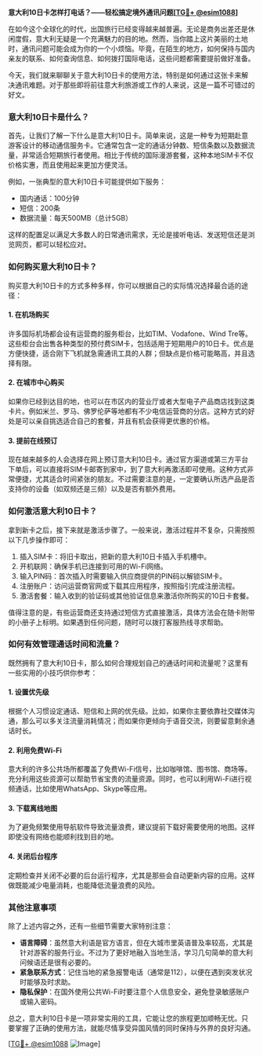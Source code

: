 **意大利10日卡怎样打电话？——轻松搞定境外通讯问题[[TG💪+ @esim1088](https://t.me/s/esim1088)]**

在如今这个全球化的时代，出国旅行已经变得越来越普遍。无论是商务出差还是休闲度假，意大利无疑是一个充满魅力的目的地。然而，当你踏上这片美丽的土地时，通讯问题可能会成为你的一个小烦恼。毕竟，在陌生的地方，如何保持与国内亲友的联系、如何查询信息、如何拨打国际电话，这些问题都需要提前做好准备。

今天，我们就来聊聊关于意大利10日卡的使用方法，特别是如何通过这张卡来解决通讯难题。对于那些即将前往意大利旅游或工作的人来说，这是一篇不可错过的好文。

### **意大利10日卡是什么？**

首先，让我们了解一下什么是意大利10日卡。简单来说，这是一种专为短期赴意游客设计的移动通信服务卡。它通常包含一定的通话分钟数、短信条数以及数据流量，非常适合短期旅行者使用。相比于传统的国际漫游套餐，这种本地SIM卡不仅价格实惠，而且使用起来更加方便灵活。

例如，一张典型的意大利10日卡可能提供如下服务：
- 国内通话：100分钟
- 短信：200条
- 数据流量：每天500MB（总计5GB）

这样的配置足以满足大多数人的日常通讯需求，无论是接听电话、发送短信还是浏览网页，都可以轻松应对。

### **如何购买意大利10日卡？**

购买意大利10日卡的方式多种多样，你可以根据自己的实际情况选择最合适的途径：

#### **1. 在机场购买**
许多国际机场都会设有运营商的服务柜台，比如TIM、Vodafone、Wind Tre等。这些柜台会出售各种类型的预付费SIM卡，包括适用于短期用户的10日卡。优点是方便快捷，适合刚下飞机就急需通讯工具的人群；但缺点是价格可能略高，并且选择有限。

#### **2. 在城市中心购买**
如果你已经到达目的地，也可以在市区内的营业厅或者大型电子产品商店找到这类卡片。例如米兰、罗马、佛罗伦萨等地都有不少电信运营商的分店。这种方式的好处是可以亲自挑选适合自己的套餐，并且有机会获得更优惠的价格。

#### **3. 提前在线预订**
现在越来越多的人会选择在网上预订意大利10日卡。通过官方渠道或第三方平台下单后，可以直接将SIM卡邮寄到家中，到了意大利再激活即可使用。这种方式非常便捷，尤其适合时间紧张的朋友。不过需要注意的是，一定要确认所选产品是否支持你的设备（如双频还是三频）以及是否有额外费用。

### **如何激活意大利10日卡？**

拿到新卡之后，接下来就是激活步骤了。一般来说，激活过程并不复杂，只需按照以下几步操作即可：

1. 插入SIM卡：将旧卡取出，把新的意大利10日卡插入手机槽中。
2. 开机联网：确保手机已连接到可用的Wi-Fi网络。
3. 输入PIN码：首次插入时需要输入供应商提供的PIN码以解锁SIM卡。
4. 注册账户：访问运营商官网或下载其应用程序，按照指引完成注册流程。
5. 激活套餐：输入收到的验证码或其他验证信息来激活你所购买的10日卡套餐。

值得注意的是，有些运营商还支持通过短信方式直接激活，具体方法会在随卡附带的小册子上标明。如果遇到任何问题，随时可以拨打客服热线寻求帮助。

### **如何有效管理通话时间和流量？**

既然拥有了意大利10日卡，那么如何合理规划自己的通话时间和流量呢？这里有一些实用的小技巧供你参考：

#### **1. 设置优先级**
根据个人习惯设定通话、短信和上网的优先级。比如，如果你主要依靠社交媒体沟通，那么可以多关注流量消耗情况；而如果你更倾向于语音交流，则要留意剩余通话时长。

#### **2. 利用免费Wi-Fi**
意大利的许多公共场所都覆盖了免费Wi-Fi信号，比如咖啡馆、图书馆、商场等。充分利用这些资源可以帮助节省宝贵的流量资源。同时，也可以利用Wi-Fi进行视频通话，比如使用WhatsApp、Skype等应用。

#### **3. 下载离线地图**
为了避免频繁使用导航软件导致流量浪费，建议提前下载好需要使用的地图。这样即使没有网络也能顺利找到目的地。

#### **4. 关闭后台程序**
定期检查并关闭不必要的后台运行程序，尤其是那些会自动更新内容的应用。这样做既能减少电量消耗，也能降低流量浪费的风险。

### **其他注意事项**

除了上述内容之外，还有一些细节需要大家特别注意：

- **语言障碍**：虽然意大利语是官方语言，但在大城市里英语普及率较高，尤其是针对游客的服务行业。不过为了更好地融入当地生活，学习几句简单的意大利问候语还是很有必要的。
- **紧急联系方式**：记住当地的紧急报警电话（通常是112），以便在遇到突发状况时能够及时求助。
- **隐私保护**：在国外使用公共Wi-Fi时要注意个人信息安全，避免登录敏感账户或输入密码。

总之，意大利10日卡是一项非常实用的工具，它能让您的旅程更加顺畅无忧。只要掌握了正确的使用方法，就能尽情享受异国风情的同时保持与外界的良好沟通。

[[TG💪+ @esim1088](https://t.me/s/esim1088) ![Image](https://i.postimg.cc/4NQfJmqS/Snipaste-2025-05-13-00-14-12.png)]
